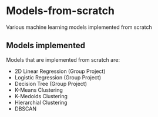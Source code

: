 # Models-from-scratch
Various machine learning models implemented from scratch

## Models implemented

Models that are implemented from scratch are:

- 2D Linear Regression (Group Project)
- Logistic Regression (Group Project)
- Decision Tree (Group Project)
- K-Means Clustering
- K-Medoids Clustering
- Hierarchial Clustering
- DBSCAN
